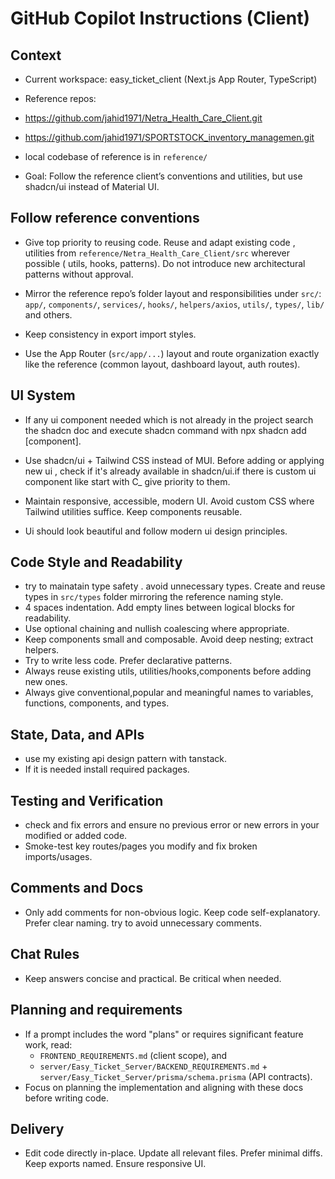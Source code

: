 # GitHub Copilot Instructions (Client)

## Context
- Current workspace: easy_ticket_client (Next.js App Router, TypeScript)
- Reference repos:

 - https://github.com/jahid1971/Netra_Health_Care_Client.git

 - https://github.com/jahid1971/SPORTSTOCK_inventory_managemen.git

-  local codebase of reference  is in `reference/`

- Goal: Follow the reference client’s conventions and utilities, but use shadcn/ui instead of Material UI.

## Follow reference  conventions
- Give top priority to reusing code. Reuse and adapt existing code , utilities from `reference/Netra_Health_Care_Client/src` wherever possible ( utils, hooks,  patterns). Do not introduce new architectural patterns without approval.
- Mirror the reference repo’s folder layout and responsibilities under `src/`: `app/`, `components/`, `services/`, `hooks/`, `helpers/axios`, `utils/`, `types/`, `lib/` and others.

-  Keep consistency in export import styles.
- Use the App Router (`src/app/...`) layout and route organization exactly like the reference (common layout, dashboard layout, auth routes).

## UI System

- If any ui component  needed which is not already in the project search the shadcn doc and execute shadcn command with npx shadcn add [component].

- Use shadcn/ui + Tailwind CSS instead of MUI. Before adding or applying new ui , check if it's already available in shadcn/ui.if there is custom ui component like start with C_ give  priority to them.
- Maintain responsive, accessible, modern UI. Avoid custom CSS where Tailwind utilities suffice. Keep components reusable.

- Ui should look beautiful and follow modern ui design principles.

## Code Style and Readability
- try to mainatain type safety  . avoid  unnecessary types. Create and reuse types in `src/types` folder mirroring the reference naming style.
- 4 spaces indentation. Add empty lines between logical blocks for readability.
- Use optional chaining and nullish coalescing where appropriate.
- Keep components small and composable. Avoid deep nesting; extract helpers.
- Try to write less code. Prefer declarative patterns.
- Always reuse existing utils, utilities/hooks,components before adding new ones.
- Always give conventional,popular and meaningful names to variables, functions, components, and types.


## State, Data, and APIs

 - use my existing api design pattern with tanstack.
 - If it is needed install required packages.

## Testing and Verification
-  check and fix  errors and ensure no previous error or new  errors in your modified or added code.
- Smoke-test key routes/pages you modify  and fix broken imports/usages.

## Comments and Docs
- Only add comments for non-obvious logic. Keep code self-explanatory. Prefer clear naming. try to avoid unnecessary comments.

## Chat Rules
- Keep answers concise and practical. Be critical when needed.

## Planning and requirements
- If a prompt includes the word "plans" or requires significant feature work, read:
  - `FRONTEND_REQUIREMENTS.md` (client scope), and
  - `server/Easy_Ticket_Server/BACKEND_REQUIREMENTS.md` + `server/Easy_Ticket_Server/prisma/schema.prisma` (API contracts).
- Focus on planning the implementation and aligning with these docs before writing code.

## Delivery
- Edit code directly in-place. Update all relevant files. Prefer minimal diffs. Keep exports named. Ensure responsive UI.
